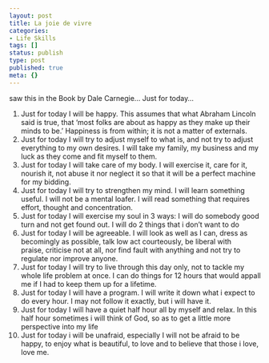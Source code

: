 ```yaml
---
layout: post
title: La joie de vivre
categories:
- Life Skills
tags: []
status: publish
type: post
published: true
meta: {}
---
```

saw this in the Book by Dale Carnegie… Just for today…
<ol>
	<li>Just for today I will be happy. This assumes that what Abraham Lincoln said is true, that ‘most folks are about as happy as they make up their minds to be.’ Happiness is from within; it is not a matter of externals.</li>
	<li>Just for today I will try to adjust myself to what is, and not try to adjust everything to my own desires. I will take my family, my business and my luck as they come and fit myself to them.</li>
	<li>Just for today I will take care of my body. I will exercise it, care for it, nourish it, not abuse it nor neglect it so that it will be a perfect machine for my bidding.</li>
	<li>Just for today I will try to strengthen my mind. I will learn something useful. I will not be a mental loafer. I will read something that requires effort, thought and concentration.</li>
	<li>Just for today I will exercise my soul in 3 ways: I will do somebody good turn and not get found out. I will do 2 things that i don’t want to do</li>
	<li>Just for today I will be agreeable. I will look as well as I can, dress as becomingly as possible, talk low act courteously, be liberal with praise, criticise not at all, nor find fault with anything and not try to regulate nor improve anyone.</li>
	<li>Just for today I will try to live through this day only, not to tackle my whole life problem at once. I can do things for 12 hours that would appall me if I had to keep them up for a lifetime.</li>
	<li>Just for today I will have a program. I will write it down what i expect to do every hour. I may not follow it exactly, but i will have it.</li>
	<li>Just for today I will have a quiet half hour all by myself and relax. In this half hour sometimes i will think of God, so as to get a little more perspective into my life</li>
	<li>Just for today i will be unafraid, especially I will not be afraid to be happy, to enjoy what is beautiful, to love and to believe that those i love, love me.</li>
</ol>
